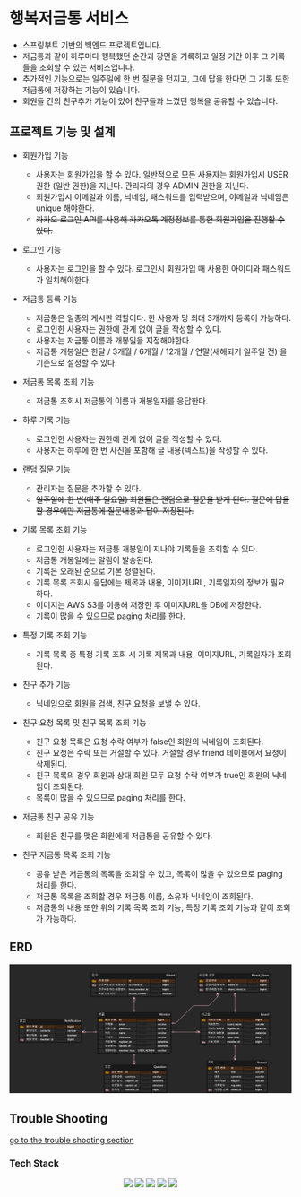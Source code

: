 # 행복저금통 서비스
- 스프링부트 기반의 백엔드 프로젝트입니다.
- 저금통과 같이 하루마다 행복했던 순간과 장면을 기록하고 일정 기간 이후 그 기록들을 조회할 수 있는 서비스입니다.
- 추가적인 기능으로는 일주일에 한 번 질문을 던지고, 그에 답을 한다면 그 기록 또한 저금통에 저장하는 기능이 있습니다.
- 회원들 간의 친구추가 기능이 있어 친구들과 느꼈던 행복을 공유할 수 있습니다.

## 프로젝트 기능 및 설계
- 회원가입 기능
    - 사용자는 회원가입을 할 수 있다. 일반적으로 모든 사용자는 회원가입시 USER 권한 (일반 권한)을 지닌다. 관리자의 경우 ADMIN 권한을 지닌다.
    - 회원가입시 이메일과 이름, 닉네임, 패스워드를 입력받으며, 이메일과 닉네임은 unique 해야한다.
    - ~~카카오 로그인 API를 사용해 카카오톡 계정정보를 통한 회원가입을 진행할 수 있다.~~

- 로그인 기능
    - 사용자는 로그인을 할 수 있다. 로그인시 회원가입 때 사용한 아이디와 패스워드가 일치해야한다.

- 저금통 등록 기능
    - 저금통은 일종의 게시판 역할이다. 한 사용자 당 최대 3개까지 등록이 가능하다.
    - 로그인한 사용자는 권한에 관계 없이 글을 작성할 수 있다.
    - 사용자는 저금통 이름과 개봉일을 지정해야한다.
    - 저금통 개봉일은 한달 / 3개월 / 6개월 / 12개월 / 연말(새해되기 일주일 전) 을 기준으로 설정할 수 있다.

- 저금통 목록 조회 기능
    - 저금통 조회시 저금통의 이름과 개봉일자를 응답한다.

- 하루 기록 기능
    - 로그인한 사용자는 권한에 관계 없이 글을 작성할 수 있다.
    - 사용자는 하루에 한 번 사진을 포함해 글 내용(텍스트)을 작성할 수 있다.

- 랜덤 질문 기능
    - 관리자는 질문을 추가할 수 있다.
    - ~~일주일에 한 번(매주 일요일) 회원들은 랜덤으로 질문을 받게 된다. 질문에 답을 할 경우에만 저금통에 질문내용과 답이 저장된다.~~

- 기록 목록 조회 기능
    - 로그인한 사용자는 저금통 개봉일이 지나야 기록들을 조회할 수 있다.
    - 저금통 개봉일에는 알림이 발송된다.
    - 기록은 오래된 순으로 기본 정렬된다.
    - 기록 목록 조회시 응답에는 제목과 내용, 이미지URL, 기록일자의 정보가 필요하다.
    - 이미지는 AWS S3를 이용해 저장한 후 이미지URL을 DB에 저장한다.
    - 기록이 많을 수 있으므로 paging 처리를 한다.

- 특정 기록 조회 기능
    - 기록 목록 중 특정 기록 조회 시 기록 제목과 내용, 이미지URL, 기록일자가 조회된다.

- 친구 추가 기능
    - 닉네임으로 회원을 검색, 친구 요청을 보낼 수 있다.

- 친구 요청 목록 및 친구 목록 조회 기능
    - 친구 요청 목록은 요청 수락 여부가 false인 회원의 닉네임이 조회된다.
    - 친구 요청은 수락 또는 거절할 수 있다. 거절할 경우 friend 테이블에서 요청이 삭제된다.
    - 친구 목록의 경우 회원과 상대 회원 모두 요청 수락 여부가 true인 회원의 닉네임이 조회된다.
    - 목록이 많을 수 있으므로 paging 처리를 한다.

- 저금통 친구 공유 기능
    - 회원은 친구를 맺은 회원에게 저금통을 공유할 수 있다.

- 친구 저금통 목록 조회 기능
    - 공유 받은 저금통의 목록을 조회할 수 있고, 목록이 많을 수 있으므로 paging 처리를 한다.
    - 저금통 목록을 조회할 경우 저금통 이름, 소유자 닉네임이 조회된다.
    - 저금통의 내용 또한 위의 기록 목록 조회 기능, 특정 기록 조회 기능과 같이 조회가 가능하다.

## ERD
![ERD](doc/img/erd.png)

## Trouble Shooting
[go to the trouble shooting section](doc/TROUBLE_SHOOTING.md)

### Tech Stack
<div align=center> 
  <img src="https://img.shields.io/badge/java-007396?style=for-the-badge&logo=java&logoColor=white"> 
  <img src="https://img.shields.io/badge/spring-6DB33F?style=for-the-badge&logo=spring&logoColor=white"> 
  <img src="https://img.shields.io/badge/mysql-4479A1?style=for-the-badge&logo=mysql&logoColor=white"> 
  <img src="https://img.shields.io/badge/git-F05032?style=for-the-badge&logo=git&logoColor=white">
  <img src="https://img.shields.io/badge/AWS-232F3E?style=for-the-badge&logo=amazon%20aws&logoColor=black"/>
</div>
